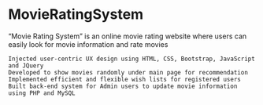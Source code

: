# MovieRatingSystem
“Movie Rating System” is an online movie rating website where users can easily look for movie information and rate movies

    Injected user-centric UX design using HTML, CSS, Bootstrap, JavaScript and JQuery
    Developed to show movies randomly under main page for recommendation
    Implemented efficient and flexible wish lists for registered users
    Built back-end system for Admin users to update movie information using PHP and MySQL

